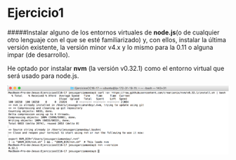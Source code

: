 # Ejercicio1

#####Instalar alguno de los entornos virtuales de **node.js**(o de cualquier otro lenguaje con el que se esté familiarizado) y, con ellos, instalar la última versión existente, la versión minor v4.x y lo mismo para la 0.11 o alguna impar (de desarrollo).

He optado por instalar **nvm** (la versión v0.32.1) como el entorno virtual que será usado para node.js.

![alt text](https://raw.githubusercontent.com/jmanday/Images/master/EjerciciosCC/Tema1/ej1-1.png)